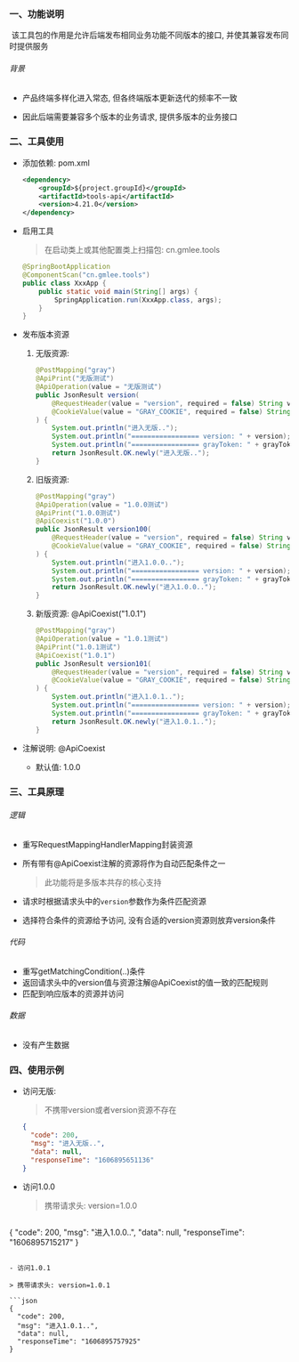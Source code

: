 ### 一、功能说明

​		该工具包的作用是允许后端发布相同业务功能不同版本的接口, 并使其兼容发布同时提供服务

###### 背景

- 产品终端多样化进入常态, 但各终端版本更新迭代的频率不一致

- 因此后端需要兼容多个版本的业务请求, 提供多版本的业务接口

  



### 二、工具使用

- 添加依赖: pom.xml

  ```xml
  <dependency>
      <groupId>${project.groupId}</groupId>
      <artifactId>tools-api</artifactId>
      <version>4.21.0</version>
  </dependency>
  ```

- 启用工具

  > 在启动类上或其他配置类上扫描包: cn.gmlee.tools

  ```java
  @SpringBootApplication
  @ComponentScan("cn.gmlee.tools")
  public class XxxApp {
      public static void main(String[] args) {
          SpringApplication.run(XxxApp.class, args);
      }
  }
  ```

  

- 发布版本资源

  1. 无版资源:

      ```java
      @PostMapping("gray")
      @ApiPrint("无版测试")
      @ApiOperation(value = "无版测试")
      public JsonResult version(
          @RequestHeader(value = "version", required = false) String version,
          @CookieValue(value = "GRAY_COOKIE", required = false) String grayToken
      ) {
          System.out.println("进入无版..");
          System.out.println("================= version: " + version);
          System.out.println("================= grayToken: " + grayToken);
          return JsonResult.OK.newly("进入无版..");
      }
      ```

      

  2. 旧版资源: 

      ```java
      @PostMapping("gray")
      @ApiOperation(value = "1.0.0测试")
      @ApiPrint("1.0.0测试")
      @ApiCoexist("1.0.0")
      public JsonResult version100(
          @RequestHeader(value = "version", required = false) String version,
          @CookieValue(value = "GRAY_COOKIE", required = false) String grayToken
      ) {
          System.out.println("进入1.0.0..");
          System.out.println("================= version: " + version);
          System.out.println("================= grayToken: " + grayToken);
          return JsonResult.OK.newly("进入1.0.0..");
      }
      ```

  3. 新版资源: @ApiCoexist("1.0.1")

      ```java
      @PostMapping("gray")
      @ApiOperation(value = "1.0.1测试")
      @ApiPrint("1.0.1测试")
      @ApiCoexist("1.0.1")
      public JsonResult version101(
          @RequestHeader(value = "version", required = false) String version,
          @CookieValue(value = "GRAY_COOKIE", required = false) String grayToken
      ) {
          System.out.println("进入1.0.1..");
          System.out.println("================= version: " + version);
          System.out.println("================= grayToken: " + grayToken);
          return JsonResult.OK.newly("进入1.0.1..");
      }
      ```

- 注解说明: @ApiCoexist

  - 默认值: 1.0.0



### 三、工具原理

###### 逻辑

- 重写RequestMappingHandlerMapping封装资源

- 所有带有@ApiCoexist注解的资源将作为自动匹配条件之一

  > 此功能将是多版本共存的核心支持

- 请求时根据请求头中的`version`参数作为条件匹配资源

- 选择符合条件的资源给予访问, 没有合适的version资源则放弃version条件



###### 代码

- 重写getMatchingCondition(..)条件
- 返回请求头中的version值与资源注解@ApiCoexist的值一致的匹配规则
- 匹配到响应版本的资源并访问



###### 数据

- 没有产生数据





### 四、使用示例

- 访问无版: 

  > 不携带version或者version资源不存在

  ```json
  {
    "code": 200,
    "msg": "进入无版..",
    "data": null,
    "responseTime": "1606895651136"
  }
  ```

- 访问1.0.0

  >  携带请求头: version=1.0.0
  
  ```json
{
    "code": 200,
    "msg": "进入1.0.0..",
    "data": null,
    "responseTime": "1606895715217"
  }
  ```
  
- 访问1.0.1

  > 携带请求头: version=1.0.1

  ```json
  {
    "code": 200,
    "msg": "进入1.0.1..",
    "data": null,
    "responseTime": "1606895757925"
  }
  ```
